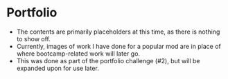# Portfolio
* The contents are primarily placeholders at this time, as there is nothing to show off.
* Currently, images of work I have done for a popular mod are in place of where bootcamp-related work will later go.
* This was done as part of the portfolio challenge (#2), but will be expanded upon for use later.
